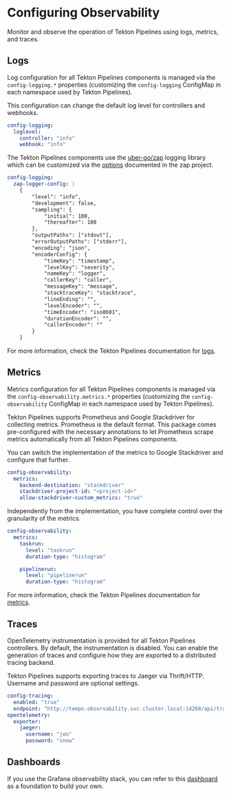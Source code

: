 # Configuring Observability

Monitor and observe the operation of Tekton Pipelines using logs, metrics, and traces.

## Logs

Log configuration for all Tekton Pipelines components is managed via the `config-logging.*` properties (customizing the `config-logging` ConfigMap in each namespace used by Tekton Pipelines).

This configuration can change the default log level for controllers and webhooks.

```yaml
config-logging:
  loglevel:
    controller: "info"
    webhook: "info"
```

The Tekton Pipelines components use the [uber-go/zap](https://github.com/uber-go/zap) logging library which can be customized via the [options](https://github.com/uber-go/zap/blob/master/config.go#L58) documented in the zap project.

```yaml
config-logging:
  zap-logger-config: |
    {
        "level": "info",
        "development": false,
        "sampling": {
            "initial": 100,
            "thereafter": 100
        },
        "outputPaths": ["stdout"],
        "errorOutputPaths": ["stderr"],
        "encoding": "json",
        "encoderConfig": {
            "timeKey": "timestamp",
            "levelKey": "severity",
            "nameKey": "logger",
            "callerKey": "caller",
            "messageKey": "message",
            "stacktraceKey": "stacktrace",
            "lineEnding": "",
            "levelEncoder": "",
            "timeEncoder": "iso8601",
            "durationEncoder": "",
            "callerEncoder": ""
        }
    }
```

For more information, check the Tekton Pipelines documentation for [logs](https://tekton.dev/docs/pipelines/logs).

## Metrics

Metrics configuration for all Tekton Pipelines components is managed via the `config-observability.metrics.*` properties (customizing the `config-observability` ConfigMap in each namespace used by Tekton Pipelines).

Tekton Pipelines supports Prometheus and Google Stackdriver for collecting metrics. Prometheus is the default format. This package comes pre-configured with the necessary annotations to let Prometheus scrape metrics automatically from all Tekton Pipelines components.

You can switch the implementation of the metrics to Google Stackdriver and configure that further.

```yaml
config-observability:
  metrics:
    backend-destination: "stackdriver"
    stackdriver-project-id: "<project-id>"
    allow-stackdriver-custom_metrics: "true"
```

Independently from the implementation, you have complete control over the granularity of the metrics.

```yaml
config-observability:
  metrics:
    taskrun:
      level: "taskrun"
      duration-type: "histogram"

    pipelinerun:
      level: "pipelinerun"
      duration-type: "histogram"
```

For more information, check the Tekton Pipelines documentation for [metrics](https://tekton.dev/docs/pipelines/metrics).

## Traces

OpenTelemetry instrumentation is provided for all Tekton Pipelines controllers. By default, the instrumentation is disabled. You can enable the generation of traces and configure how they are exported to a distributed tracing backend.

Tekton Pipelines supports exporting traces to Jaeger via Thrift/HTTP. Username and password are optional settings.

```yaml
config-tracing:
  enabled: "true"
  endpoint: "http://tempo.observability.svc.cluster.local:14268/api/traces"
opentelemetry:
  exporter:
    jaeger:
      username: "jon"
      password: "snow"
```

## Dashboards

If you use the Grafana observability stack, you can refer to this [dashboard](https://github.com/mgreau/tekton-pipelines-elastic-o11y) as a foundation to build your own.
